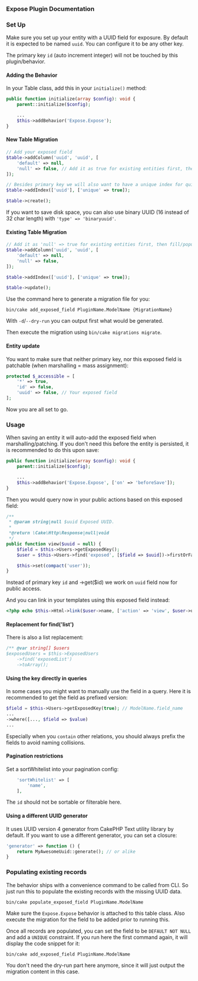 ### Expose Plugin Documentation

### Set Up

Make sure you set  up your entity with a UUID field for exposure.
By default it is expected to be named `uuid`.
You can configure it to be any other key.

The primary key `id` (auto increment integer) will not be touched by this plugin/behavior.

#### Adding the Behavior
In your Table class, add this in your `initialize()` method:
```php
public function initialize(array $config): void {
    parent::initialize($config);

    ...
    $this->addBehavior('Expose.Expose');
}
```

#### New Table Migration
```php
// Add your exposed field
$table->addColumn('uuid', 'uuid', [
    'default' => null,
    'null' => false, // Add it as true for existing entities first, then fill/populate, then set to false afterwards.
]);

// Besides primary key we will also want to have a unique index for quicker lookup on this exposed lookup field.
$table->addIndex(['uuid'], ['unique' => true]);

$table->create();
```
If you want to save disk space, you can also use binary UUID (16 instead of 32 char length) with `'type' => 'binaryuuid'`.

#### Existing Table Migration
```php
// Add it as 'null' => true for existing entities first, then fill/populate, then set to false afterwards.
$table->addColumn('uuid', 'uuid', [
    'default' => null,
    'null' => false,
]);

$table->addIndex(['uuid'], ['unique' => true]);

$table->update();
```

Use the command here to generate a migration file for you:
```
bin/cake add_exposed_field PluginName.ModelName {MigrationName}
```
With `-d`/`--dry-run` you can output first what would be generated.

Then execute the migration using `bin/cake migrations migrate`.


#### Entity update
You want to make sure that neither primary key, nor this exposed field is patchable (when marshalling = mass assignment):
```php
protected $_accessible = [
    '*' => true,
    'id' => false,
    'uuid' => false, // Your exposed field
];
```

Now you are all set to go.

### Usage

When saving an entity it will auto-add the exposed field when marshalling/patching.
If you don't need this before the entity is persisted, it is recommended to  do this upon save:

```php
public function initialize(array $config): void {
    parent::initialize($config);

    ...
    $this->addBehavior('Expose.Expose', ['on' => 'beforeSave']);
}
```

Then you would query now in your public actions based on this exposed field:
```php
/**
 * @param string|null $uuid Exposed UUID.
 *
 *@return \Cake\Http\Response|null|void
 */
public function view($uuid = null) {
    $field = $this->Users->getExposedKey();
    $user = $this->Users->find('exposed', [$field => $uuid])->firstOrFail();

    $this->set(compact('user'));
}
```
Instead of primary key `id` and ->get($id) we work on `uuid` field now for public access.

And you can link in your templates using this exposed field instead:
```php
<?php echo $this->Html->link($user->name, ['action' => 'view', $user->uuid]); ?>
```

#### Replacement for find('list')

There is also a list replacement:
```php
/** @var string[] $users
$exposedUsers = $this->ExposedUsers
    ->find('exposedList')
    ->toArray();
```

#### Using the key directly in queries
In some cases you might want to manually use the field in a query. Here it is recommended to get the field as prefixed version:
```php
$field = $this->Users->getExposedKey(true); // ModelName.field_name
...
->where([..., $field => $value)
...
```
Especially when you `contain` other relations, you should always prefix the fields to avoid naming collisions.

#### Pagination restrictions
Set a sortWhitelist into your pagination config:
```php
    'sortWhitelist' => [
        'name',
    ],
```
The `id` should not be sortable or filterable here.

#### Using a different UUID generator

It uses UUID version 4 generator from CakePHP Text utility library by default.
If you want to use a different generator, you can set a closure:
```php
'generator' => function () {
    return MyAwesomeUuid::generate(); // or alike
}
```

### Populating existing records

The behavior ships with a convenience command to be called from CLI.
So just run this to populate the existing records with the missing UUID data.
```
bin/cake populate_exposed_field PluginName.ModelName
```

Make sure the `Expose.Expose` behavior is attached to this table class.
Also execute the migration for the field to be added prior to running this.

Once all records are populated, you can set the field to be `DEFAULT NOT NULL` and add a `UNIQUE` constraint.
If you run here the first command again, it will display the code snippet for it:
```
bin/cake add_exposed_field PluginName.ModelName
```
You don't need the dry-run part here anymore, since it will just output the migration content in this case.
